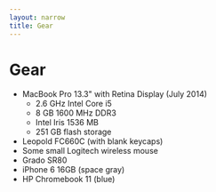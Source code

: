 ```yaml
---
layout: narrow
title: Gear
---
```


# Gear

- MacBook Pro 13.3" with Retina Display (July 2014)
  - 2.6 GHz Intel Core i5
  - 8 GB 1600 MHz DDR3
  - Intel Iris 1536 MB
  - 251 GB flash storage
- Leopold FC660C (with blank keycaps)
- Some small Logitech wireless mouse
- Grado SR80
- iPhone 6 16GB (space gray)
- HP Chromebook 11 (blue)

